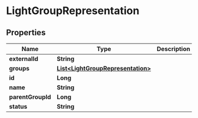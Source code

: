 # LightGroupRepresentation

## Properties
Name | Type | Description | Notes
------------ | ------------- | ------------- | -------------
**externalId** | **String** |  |  [optional]
**groups** | [**List&lt;LightGroupRepresentation&gt;**](LightGroupRepresentation.md) |  |  [optional]
**id** | **Long** |  |  [optional]
**name** | **String** |  |  [optional]
**parentGroupId** | **Long** |  |  [optional]
**status** | **String** |  |  [optional]
